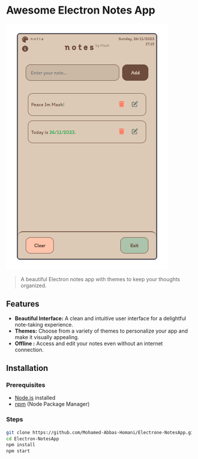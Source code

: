 # Awesome Electron Notes App

![App Screenshot](./MashNotes.png)

> A beautiful Electron notes app with themes to keep your thoughts organized.


## Features

- **Beautiful Interface:** A clean and intuitive user interface for a delightful note-taking experience.
- **Themes:** Choose from a variety of themes to personalize your app and make it visually appealing.
- **Offline :** Access and edit your notes even without an internet connection.


## Installation

### Prerequisites

- [Node.js](https://nodejs.org/) installed
- [npm](https://www.npmjs.com/) (Node Package Manager)

### Steps

   ```bash
   git clone https://github.com/Mohamed-Abbas-Homani/Electrone-NotesApp.git
   cd Electron-NotesApp
   npm install
   npm start
   ```
